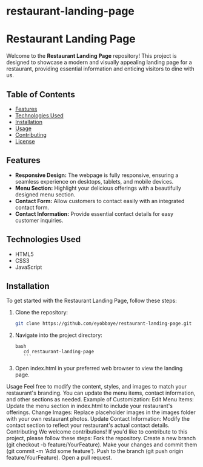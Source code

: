 # restaurant-landing-page

# Restaurant Landing Page

Welcome to the **Restaurant Landing Page** repository! This project is designed to showcase a modern and visually appealing landing page for a restaurant, providing essential information and enticing visitors to dine with us.

## Table of Contents

- [Features](#features)
- [Technologies Used](#technologies-used)
- [Installation](#installation)
- [Usage](#usage)
- [Contributing](#contributing)
- [License](#license)

## Features

- **Responsive Design:** The webpage is fully responsive, ensuring a seamless experience on desktops, tablets, and mobile devices.
- **Menu Section:** Highlight your delicious offerings with a beautifully designed menu section.
- **Contact Form:** Allow customers to contact easily with an integrated contact form.
- **Contact Information:** Provide essential contact details for easy customer inquiries.

## Technologies Used

- HTML5
- CSS3
- JavaScript

## Installation

To get started with the Restaurant Landing Page, follow these steps:

1. Clone the repository:

   ```bash
   git clone https://github.com/eyobbaye/restaurant-landing-page.git
   ```

2. Navigate into the project directory:
   ````
   bash
      cd restaurant-landing-page
      ```
   ````
3. Open index.html in your preferred web browser to view the landing page.

Usage
Feel free to modify the content, styles, and images to match your restaurant's branding. You can update the menu items, contact information, and other sections as needed.
Example of Customization:
Edit Menu Items:
Update the menu section in index.html to include your restaurant's offerings.
Change Images:
Replace placeholder images in the images folder with your own restaurant photos.
Update Contact Information:
Modify the contact section to reflect your restaurant's actual contact details.
Contributing
We welcome contributions! If you'd like to contribute to this project, please follow these steps:
Fork the repository.
Create a new branch (git checkout -b feature/YourFeature).
Make your changes and commit them (git commit -m 'Add some feature').
Push to the branch (git push origin feature/YourFeature).
Open a pull request.
